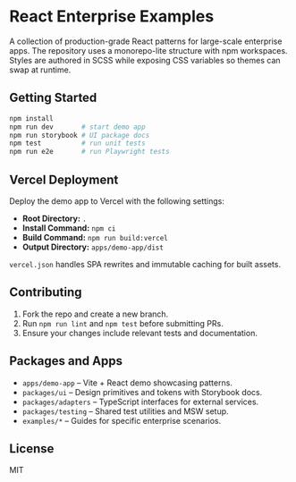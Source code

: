 # React Enterprise Examples

A collection of production-grade React patterns for large-scale enterprise apps. The repository uses a monorepo-lite structure with npm workspaces. Styles are authored in SCSS while exposing CSS variables so themes can swap at runtime.

## Getting Started

```bash
npm install
npm run dev       # start demo app
npm run storybook # UI package docs
npm test          # run unit tests
npm run e2e       # run Playwright tests
```

## Vercel Deployment

Deploy the demo app to Vercel with the following settings:

- **Root Directory:** `.`
- **Install Command:** `npm ci`
- **Build Command:** `npm run build:vercel`
- **Output Directory:** `apps/demo-app/dist`

`vercel.json` handles SPA rewrites and immutable caching for built assets.

## Contributing

1. Fork the repo and create a new branch.
2. Run `npm run lint` and `npm test` before submitting PRs.
3. Ensure your changes include relevant tests and documentation.

## Packages and Apps

- `apps/demo-app` – Vite + React demo showcasing patterns.
- `packages/ui` – Design primitives and tokens with Storybook docs.
- `packages/adapters` – TypeScript interfaces for external services.
- `packages/testing` – Shared test utilities and MSW setup.
- `examples/*` – Guides for specific enterprise scenarios.

## License

MIT
